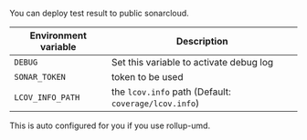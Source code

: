 You can deploy test result to public sonarcloud.

| Environment variable | Description                                          |
|----------------------|------------------------------------------------------|
| `DEBUG`              | Set this variable to activate debug log              |
| `SONAR_TOKEN`        | token to be used                                     |
| `LCOV_INFO_PATH`     | the `lcov.info` path (Default: `coverage/lcov.info`) |

This is auto configured for you if you use rollup-umd.
